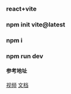 ### react+vite

### npm init vite@latest

### npm  i

### npm  run dev

#### 参考地址

[视频](https://www.bilibili.com/video/BV1Z44y1K7Fj?p=115)
[文档](https://gitee.com/react-cp/react-pc-doc/blob/master/4.pc%E9%A1%B9%E7%9B%AE%E6%96%87%E6%A1%A3/react-%E6%9E%81%E5%AE%A2%E5%9B%AD.md#2-%E5%88%9B%E5%BB%BA%E8%A1%A8%E5%8D%95%E7%BB%93%E6%9E%84)

